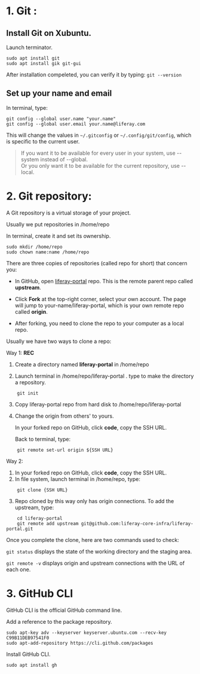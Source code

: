 # 1. Git :

## Install Git on Xubuntu.

Launch terminator.

```
sudo apt install git
sudo apt install gik git-gui
```

After installation compeleted, you can verify it by typing: `git --version`

## Set up your name and email

In terminal, type:

```
git config --global user.name "your.name"  
git config --global user.email your.name@liferay.com
```

This will change the values in `~/.gitconfig` or `~/.config/git/config`, which is specific to the current user. 

>If you want it to be available for every user in your system, use --system instead of --global.  
>Or you only want it to be available for the current repository, use --local.


# 2. Git repository: 

A Git repository is a virtual storage of your project.

Usually we put repositories in /home/repo

In terminal, create it and set its ownership.

```
sudo mkdir /home/repo
sudo chown name:name /home/repo
```

There are three copies of repositories (called repo for short) that concern you:

- In GitHub, open [liferay-portal](https://github.com/liferay/liferay-portal) repo. This is the remote parent repo called **upstream**.

- Click **Fork** at the top-right corner, select your own account. The page will jump to your-name/liferay-portal, which is your own remote repo called **origin**.

- After forking, you need to clone the repo to your computer as a local repo. 

Usually we have two ways to clone a repo:

Way 1: **REC**

1. Create a directory named **liferay-portal** in /home/repo

2. Launch terminal in /home/repo/liferay-portal . type to make the directory a repository.
```
    git init
```

3. Copy liferay-portal repo from hard disk to /home/repo/liferay-portal

4. Change the origin from others' to yours.
    
    In your forked repo on GitHub, click **code**, copy the SSH URL.

    Back to terminal, type:
```
    git remote set-url origin ${SSH URL}
```



Way 2:

1. In your forked repo on GitHub, click **code**, copy the SSH URL.  
2. In file system, launch terminal in /home/repo, type:  

```
    git clone {SSH URL}
```

3. Repo cloned by this way only has origin connections. To add the upstream, type:

```
    cd liferay-portal
    git remote add upstream git@github.com:liferay-core-infra/liferay-portal.git
```

Once you complete the clone, here are two commands used to check:

 `git status` displays the state of the working directory and the staging area.

 `git remote -v` displays origin and upstream connections with the URL of each one. 

# 3. GitHub CLI

GitHub CLI is the official GitHub command line.

Add a reference to the package repository.

```
sudo apt-key adv --keyserver keyserver.ubuntu.com --recv-key C99B11DEB97541F0
sudo apt-add-repository https://cli.github.com/packages
```

Install GitHub CLI.

```
sudo apt install gh
```